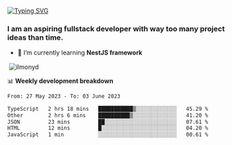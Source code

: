 [![Typing SVG](https://readme-typing-svg.herokuapp.com?color=%23e07a5f&size=40&center=false&vCenter=true&multiline=true&width=900&height=70&lines=Hi%2C+my+name+is+Oleg)](https://git.io/typing-svg)

<h3>
  I am an aspiring fullstack developer with way too many project ideas than time.</h3>

- 🌱 I’m currently learning **NestJS framework**

<p align="left">
</p>






<p>&nbsp;<img align="center" src="https://github-readme-stats.vercel.app/api?username=ilmonyd&show_icons=true&theme=calm&locale=en" alt="ilmonyd" /></p>


📊 **Weekly development breakdown**
<!--START_SECTION:waka-->

```txt
From: 27 May 2023 - To: 03 June 2023

TypeScript   2 hrs 18 mins   ███████████▒░░░░░░░░░░░░░   45.29 %
Other        2 hrs 6 mins    ██████████▒░░░░░░░░░░░░░░   41.20 %
JSON         23 mins         ██░░░░░░░░░░░░░░░░░░░░░░░   07.61 %
HTML         12 mins         █░░░░░░░░░░░░░░░░░░░░░░░░   04.20 %
JavaScript   1 min           ░░░░░░░░░░░░░░░░░░░░░░░░░   00.61 %
```

<!--END_SECTION:waka-->
